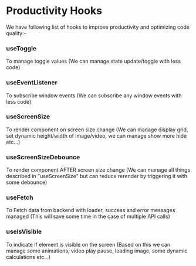 # Productivity Hooks

We have following list of hooks to improve productivity and optimizing code quality:-

### useToggle

To manage toggle values (We can manage state update/toggle with less code)

### useEventListener

To subscribe window events (We can subscribe any window events with less code)

### useScreenSize

To render component on screen size change (We can manage display grid, set dynamic height/width of image/video, we can manage show more hide etc...)

### useScreenSizeDebounce

To render component AFTER screen size change (We can manage all things described in "useScreenSize" but can reduce rerender by triggering it with some debounce)

### useFetch

To Fetch data from backend with loader, success and error messages managed (This will save some time in the case of multiple API calls)

### useIsVisible

To indicate if element is visible on the screen (Based on this we can manage some animations, video play pause, loading image, some dynamic calculations etc...)
